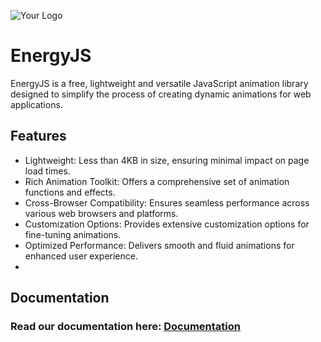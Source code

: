 <!-- Your Logo Goes Here -->
![Your Logo](path/to/your/logo.png)

# EnergyJS

EnergyJS is a free, lightweight and versatile JavaScript animation library designed to simplify the process of creating dynamic animations for web applications.

## Features

- Lightweight: Less than 4KB in size, ensuring minimal impact on page load times.
- Rich Animation Toolkit: Offers a comprehensive set of animation functions and effects.
- Cross-Browser Compatibility: Ensures seamless performance across various web browsers and platforms.
- Customization Options: Provides extensive customization options for fine-tuning animations.
- Optimized Performance: Delivers smooth and fluid animations for enhanced user experience.
- 
## Documentation
### Read our documentation here: <a href="#" rel="noreferrer" target="_blank">Documentation</a> 
